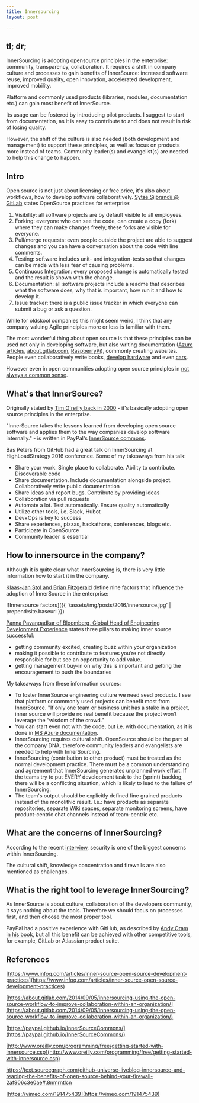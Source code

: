 ```yaml
---
title: Innersourcing
layout: post

---
```


## tl; dr;

InnerSourcing is adopting opensource principles in the enterprise: community, transparency, collaboration.
It requires a shift in company culture and processes to gain benefits of InnerSource: increased software reuse, improved quality, open innovation, accelerated development, improved mobility.

Platform and commonly used products (libraries, modules, documentation etc.) can gain most benefit of InnerSource.

Its usage can be fostered by introducing pilot products. I suggest to start from documentation, as it is easy to contribute to and does not result in risk of losing quality.

However, the shift of the culture is also needed (both development and management) to support these principles, as well as focus on products more instead of teams. Community leader(s) and evangelist(s) are needed to help this change to happen.

## Intro

Open source is not just about licensing or free price, it's also about workflows, how to develop software collaboratively. [Sytse Sijbrandij @ GitLab](https://about.gitlab.com/2014/09/05/innersourcing-using-the-open-source-workflow-to-improve-collaboration-within-an-organization/) states OpenSource practices for enterprise:

1. Visibility: all software projects are by default visible to all employees.
1. Forking: everyone who can see the code, can create a copy (fork) where they can make changes freely; these forks are visible for everyone.
1. Pull/merge requests: even people outside the project are able to suggest changes and you can have a conversation about the code with line comments.
1. Testing: software includes unit- and integration-tests so that changes can be made with less fear of causing problems.
1. Continuous Integration: every proposed change is automatically tested and the result is shown with the change.
1. Documentation: all software projects include a readme that describes what the software does, why that is important, how run it and how to develop it.
1. Issue tracker: there is a public issue tracker in which everyone can submit a bug or ask a question.

While for oldskool companies this might seem weird, I think that any company valuing Agile principles more or less is familiar with them.

The most wonderful thing about open source is that these principles can be used not only in developing software, but also writing documentation ([Azure articles](https://azure.microsoft.com/en-us/documentation/), [about.gitlab.com](http://about.gitlab.com/), [RaspberryPi](https://github.com/raspberrypi/documentation)), commonly creating websites. People even collaboratively write books, [develop hardware](https://en.wikipedia.org/wiki/Open-source_hardware) and even [cars](https://en.wikipedia.org/wiki/Open-source_car).

However even in open communities adopting open source principles in [not always a common sense](https://github.com/vilniusphp/vilniusphp-meetups/pull/1).

## What's that InnerSource?

Originally stated by [Tim O'reilly back in 2000](http://archive.oreilly.com/pub/a/oreilly/ask_tim/2000/opengl_1200.html) - it's basically adopting open source principles in the enterprise.

"InnerSource takes the lessons learned from developing open source software and applies them to the way companies develop software internally." - is written in PayPal's [InnerSource commons](https://paypal.github.io/InnerSourceCommons/).

Bas Peters from GitHub had a great talk on InnerSourcing at HighLoadStrategy 2016 conference. Some of my takeaways from his talk:

* Share your work. Single place to collaborate. Ability to contribute. Discoverable code
* Share documentation. Include documentation alongside project. Collaboratively write public documentation
* Share ideas and report bugs. Contribute by providing ideas
* Collaboration via pull requests
* Automate a lot. Test automatically. Ensure quality automatically
* Utilize other tools, i.e. Slack, Hubot
* Dev+Ops is key to success
* Share experiences, pizzas, hackathons, conferences, blogs etc.
* Participate in OpenSource
* Community leader is essential

## How to innersource in the company?

Although it is quite clear what InnerSourcing is, there is very little information how to start it in the company.

[Klaas-Jan Stol and Brian Fitzgerald](https://www.infoq.com/articles/inner-source-open-source-development-practices) define nine factors that influence the adoption of InnerSource in the enterprise:

![Innersource factors]({{ '/assets/img/posts/2016/innersource.jpg' | prepend:site.baseurl }})

[Panna Pavangadkar of Bloomberg, Global Head of Engineering Development Experience](https://text.sourcegraph.com/github-universe-liveblog-innersource-and-reaping-the-benefits-of-open-source-behind-your-firewall-2af906c3e0ae#.8nmrntlcn) states three pillars to making inner source successful:

* getting community excited, creating buzz within your organization
* making it possible to contribute to features you’re not directly responsible for but see an opportunity to add value.
* getting management buy-in on why this is important and getting the encouragement to push the boundaries

My takeaways from these information sources:

* To foster InnerSource engineering culture we need seed products. I see that platform or commonly used projects can benefit most from InnerSource. "If only one team or business unit has a stake in a project, inner source will provide no real benefit because the project won’t leverage the “wisdom of the crowd.”
* You can start even not with the code, but i.e. with documentation, as it is done in [MS Azure documentation](https://azure.microsoft.com/en-us/documentation/).
* InnerSourcing requires cultural shift. OpenSource should be the part of the company DNA, therefore community leaders and evangelists are needed to help with InnerSourcing.
* InnerSourcing (contribution to other product) must be treated as the normal development practice. There must be a common understanding and agreement that InnerSourcing generates unplanned work effort. If the teams try to put EVERY development task to the (sprint) backlog, there will be a conflicting situation, which is likely to lead to the failure of InnerSourcing.
* The team's output should be explicitly defined fine grained products instead of the monolithic result. I.e.: have products as separate repositories, separate Wiki spaces, separate monitoring screens, have product-centric chat channels instead of team-centric etc.

## What are the concerns of InnerSourcing?

According to the recent [interview](https://text.sourcegraph.com/github-universe-liveblog-innersource-and-reaping-the-benefits-of-open-source-behind-your-firewall-2af906c3e0ae#.8nmrntlcn), security is one of the biggest concerns within InnerSourcing.

The cultural shift, knowledge concentration and firewalls are also mentioned as challenges.

## What is the right tool to leverage InnerSourcing?

As InnerSource is about culture, collaboration of the developers community, it says nothing about the tools. Therefore we should focus on processes first, and then choose the most proper tool.

PayPal had a positive experience with GitHub, as described by [Andy Oram in his book](http://www.oreilly.com/programming/free/getting-started-with-innersource.csp), but all this benefit can be achieved with other competitive tools, for example, GitLab or Atlassian product suite.

## References

[https://www.infoq.com/articles/inner-source-open-source-development-practices](https://www.infoq.com/articles/inner-source-open-source-development-practices)

[https://about.gitlab.com/2014/09/05/innersourcing-using-the-open-source-workflow-to-improve-collaboration-within-an-organization/](https://about.gitlab.com/2014/09/05/innersourcing-using-the-open-source-workflow-to-improve-collaboration-within-an-organization/)

[https://paypal.github.io/InnerSourceCommons/](https://paypal.github.io/InnerSourceCommons/)

[http://www.oreilly.com/programming/free/getting-started-with-innersource.csp](http://www.oreilly.com/programming/free/getting-started-with-innersource.csp)

[https://text.sourcegraph.com/github-universe-liveblog-innersource-and-reaping-the-benefits-of-open-source-behind-your-firewall-
2af906c3e0ae#.8nmrntlcn](https://text.sourcegraph.com/github-universe-liveblog-innersource-and-reaping-the-benefits-of-open-source-behind-your-firewall-2af906c3e0ae#.8nmrntlcn)

[https://vimeo.com/191475439](https://vimeo.com/191475439)